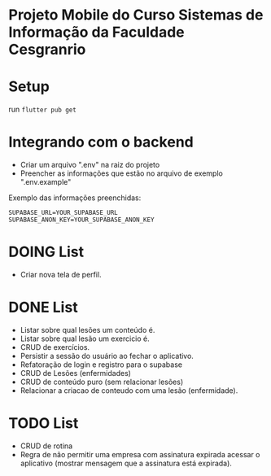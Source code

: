 # Projeto Mobile do Curso Sistemas de Informação da Faculdade Cesgranrio

# Setup

run `flutter pub get`

# Integrando com o backend

- Criar um arquivo ".env" na raiz do projeto
- Preencher as informações que estão no arquivo de exemplo ".env.example"

Exemplo das informações preenchidas:
```env
SUPABASE_URL=YOUR_SUPABASE_URL
SUPABASE_ANON_KEY=YOUR_SUPABASE_ANON_KEY
```

# DOING List
- Criar nova tela de perfil.

# DONE List
- Listar sobre qual lesões um conteúdo é.
- Listar sobre qual lesão um exercicio é.
- CRUD de exercícios.
- Persistir a sessão do usuário ao fechar o aplicativo.
- Refatoração de login e registro para o supabase
- CRUD de Lesões (enfermidades)
- CRUD de conteúdo puro (sem relacionar lesões)
- Relacionar a criacao de conteudo com uma lesão (enfermidade).

# TODO List
- CRUD de rotina
- Regra de não permitir uma empresa com assinatura expirada acessar o aplicativo (mostrar mensagem que a assinatura está expirada).
